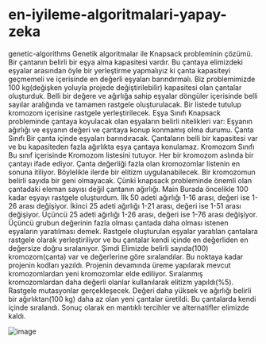 # en-iyileme-algoritmalari-yapay-zeka
genetic-algorithms
Genetik algoritmalar ile Knapsack probleminin çözümü.
Bir çantanın belirli bir eşya alma kapasitesi vardır. 
Bu çantaya elimizdeki eşyalar arasından öyle bir yerleştirme yapmalıyız ki çanta kapasiteyi geçmemeli ve içerisinde en değerli eşyaları barındırmalı.
Biz problemimizde 100 kg(değişken yoluyla projede değiştirilebilir) kapasitesi olan çantalar oluşturduk.
Belli bir değere ve ağırlığa sahip eşyalar döngüler içerisinde belli sayılar aralığında ve tamamen rastgele oluşturulacak.
Bir listede tutulup kromozom içerisine rastgele yerleştirilecek.
Eşya Sınıfı
Knapsack probleminde çantaya koyulacak olan eşyaların belirli nitelikleri var: Eşyanın ağırlığı ve eşyanın değeri ve çantaya konup konmamış olma durumu.
Çanta Sınıfı
Bir çanta içinde eşyaları barındıracak. Çantaların belli bir kapasitesi var ve bu kapasiteden fazla ağırlıkta eşya çantaya konulamaz.
Kromozom Sınıfı
Bu sınıf içerisinde Kromozom listesini tutuyor. Her bir kromozom aslında bir çantayı ifade ediyor.
Çanta değerliği fazla olan kromozomlar listenin en sonuna itiliyor. Böylelikle ilerde bir elitizm uygulanabilecek.
Bir kromozomun belirli sayıda bir geni olmayacak. Çünki knapsack probleminde önemli olan çantadaki eleman sayısı değil çantanın ağırlığı.
Main
Burada öncelikle 100 kadar eşyayı rastgele oluşturdum. İlk 50 adeti ağırlığı 1-16 arası, değeri ise 1-26 arası değişiyor.
İkinci 25 adeti ağırlığı 1-21 arası, değeri ise 1-51 arası değişiyor. Üçüncü 25 adeti ağırlığı 1-26 arası, değeri ise 1-76 arası değişiyor.
Üçüncü grubun değerinin fazla olması çantada daha olması istenen eşyaların yaratılması demek.
Rastgele oluşturulan eşyalar yaratılan çantalara rastgele olarak yerleştiriliyor ve bu çantalar kendi içinde en değerliden en değersize 
doğru sıralanıyor.
Şimdi Elimizde belirli sayıda(100) kromozom(çanta) var ve değerlerine göre sıralandılar. Bu noktaya kadar projenin kodları yazıldı.
Projenin devamında üreme yapılarak mevcut kromozomlardan yeni kromozomlar elde ediliyor. Sıralanmış kromozomlardan daha değerli olanlar 
kullanılarak elitizm yapıldı(%5). Rastgele mutasyonlar gerçekleşecek.
Değeri daha yüksek ve ağırlığı belirli bir ağırlıktan(100 kg) daha az olan yeni çantalar üretildi. Bu çantalarda kendi içinde sıralandı.
Sonuç olarak en mantıklı tercihler ve alternatifler elimizde kaldı.

![image](https://user-images.githubusercontent.com/78312646/173236094-50ee729a-cd1b-40ca-abb8-951b54b47cce.png)
